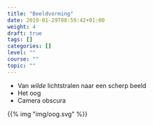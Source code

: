 ```yaml
---
title: "Beeldvorming"
date: 2019-01-29T08:59:42+01:00
weight: 4
draft: true
tags: []
categories: []
level: ""
course: ""
topic: ""
---
```

* Van *wilde* lichtstralen naar een scherp beeld
* Het oog
* Camera obscura

{{% img "img/oog.svg" %}}
